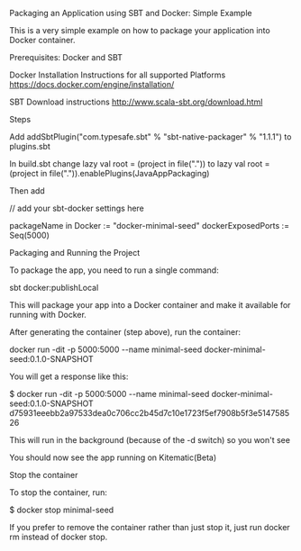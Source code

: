 Packaging an Application using SBT and Docker: Simple Example

This is a very simple example on how to package your application 
into Docker container.   

Prerequisites: Docker and SBT

Docker Installation Instructions for all supported Platforms
https://docs.docker.com/engine/installation/

SBT Download instructions
http://www.scala-sbt.org/download.html

Steps

Add 
addSbtPlugin("com.typesafe.sbt" % "sbt-native-packager" % "1.1.1")
to plugins.sbt

In build.sbt change lazy val root = (project in file(".")) to
lazy val root = (project in file(".")).enablePlugins(JavaAppPackaging)

Then add 

// add your sbt-docker settings here

packageName in Docker := "docker-minimal-seed"
dockerExposedPorts := Seq(5000)

Packaging and Running the Project

To package the app, you need to run a single command:

sbt docker:publishLocal

This will package your app into a Docker container and make it available for running with Docker.

After generating the container (step above), run the container:

docker run -dit -p 5000:5000 --name minimal-seed docker-minimal-seed:0.1.0-SNAPSHOT

You will get a response like this:

$ docker run -dit -p 5000:5000 --name minimal-seed docker-minimal-seed:0.1.0-SNAPSHOT
d75931eeebb2a97533dea0c706cc2b45d7c10e1723f5ef7908b5f3e514758526

This will run in the background (because of the -d switch) so you won't see

You should now see the app running on Kitematic(Beta)

Stop the container

To stop the container, run:

$ docker stop minimal-seed

If you prefer to remove the container rather than just stop it, 
just run docker rm instead of docker stop.
